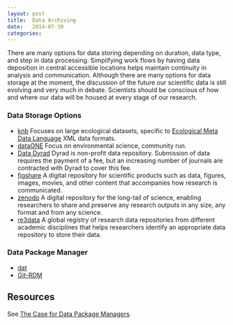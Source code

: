 ```yaml
---
layout: post
title:  Data Archiving
date:   2014-07-30 
categories: 
---
```


There are many options for data storing depending on duration, data type, and step in data processing.  Simplifying  work flows by having data deposition in central accessible locations helps maintain continuity in analysis and communication. Although there are many options for data storage at the moment, the discussion of the future our scientific data is still evolving and very much in debate.  Scientists should be conscious of how and where our data will be housed at every stage of our research. 

### Data Storage Options 

- [knb](https://knb.ecoinformatics.org/#data/page/0) Focuses on large ecological datasets, specific to [Ecological Meta Data Language](http://en.wikipedia.org/wiki/Ecological_Metadata_Language) XML data formats. 
- [dataONE](http://www.dataone.org/) Focus on environmental science, community run.
- [Data Dyrad](http://datadryad.org/) Dyrad is non-profit data repository. Submission of data requires the payment of a fee, but an increasing number of journals are contracted with Dyrad to cover this fee.
- [figshare](http://figshare.com/?gclid=CIzqiIXiu70CFeJF7AodQU8A_w) A digital repository for scientific products such as data, figures, images, movies, and other content that accompanies how research is communicated. 
- [zenodo](http://zenodo.org/) A digital repository for the long-tail of science, enabling researchers to share and preserve any research outputs in any size, any format and from any science. 
- [re3data](http://www.re3data.org/) A global registry of research data repositories from different academic disciplines that helps researchers identify an appropriate data repository to store their data.

### Data Package Manager

- [dat](http://dat-data.com)
- [Git-RDM](https://github.com/ctjacobs/git-rdm)

## Resources

See [The Case for Data Package Managers](http://juan.benet.ai/data/2014-03-04/the-case-for-data-package-managers).

